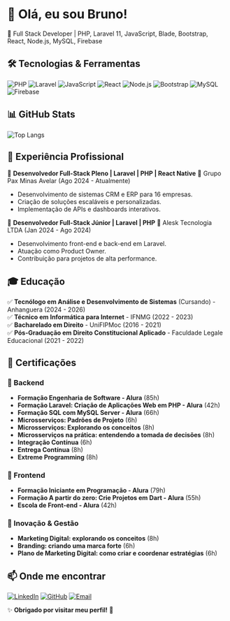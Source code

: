 # 👋 Olá, eu sou Bruno!

🚀 Full Stack Developer | PHP, Laravel 11, JavaScript, Blade, Bootstrap, React, Node.js, MySQL, Firebase

## 🛠️ Tecnologias & Ferramentas

![PHP](https://img.shields.io/badge/PHP-777BB4?style=for-the-badge&logo=php&logoColor=white&border_radius=50)
![Laravel](https://img.shields.io/badge/Laravel-FF2D20?style=for-the-badge&logo=laravel&logoColor=white&border_radius=50)
![JavaScript](https://img.shields.io/badge/JavaScript-F7DF1E?style=for-the-badge&logo=javascript&logoColor=black&border_radius=50)
![React](https://img.shields.io/badge/React-61DAFB?style=for-the-badge&logo=react&logoColor=black&border_radius=50)
![Node.js](https://img.shields.io/badge/Node.js-339933?style=for-the-badge&logo=node.js&logoColor=white&border_radius=50)
![Bootstrap](https://img.shields.io/badge/Bootstrap-7952B3?style=for-the-badge&logo=bootstrap&logoColor=white&border_radius=50)
![MySQL](https://img.shields.io/badge/MySQL-4479A1?style=for-the-badge&logo=mysql&logoColor=white&border_radius=50)
![Firebase](https://img.shields.io/badge/Firebase-FFCA28?style=for-the-badge&logo=firebase&logoColor=black&border_radius=50)

## 📊 GitHub Stats

![Top Langs](https://github-readme-stats.vercel.app/api/top-langs/?username=brnofreire&layout=compact&theme=dracula)

## 💼 Experiência Profissional

🔹 **Desenvolvedor Full-Stack Pleno | Laravel | PHP | React Native**
📍 Grupo Pax Minas Avelar (Ago 2024 - Atualmente)
- Desenvolvimento de sistemas CRM e ERP para 16 empresas.
- Criação de soluções escaláveis e personalizadas.
- Implementação de APIs e dashboards interativos.

🔹 **Desenvolvedor Full-Stack Júnior | Laravel | PHP**
📍 Alesk Tecnologia LTDA (Jan 2024 - Ago 2024)
- Desenvolvimento front-end e back-end em Laravel.
- Atuação como Product Owner.
- Contribuição para projetos de alta performance.

## 🎓 Educação

✅ **Tecnólogo em Análise e Desenvolvimento de Sistemas** (Cursando) - Anhanguera (2024 - 2026)  
✅ **Técnico em Informática para Internet** - IFNMG (2022 - 2023)  
✅ **Bacharelado em Direito** - UniFIPMoc (2016 - 2021)  
✅ **Pós-Graduação em Direito Constitucional Aplicado** - Faculdade Legale Educacional (2021 - 2022)  

## 📜 Certificações

### 🔹 Backend
- **Formação Engenharia de Software - Alura** (85h)  
- **Formação Laravel: Criação de Aplicações Web em PHP - Alura** (42h)   
- **Formação SQL com MySQL Server - Alura** (66h)  
- **Microsserviços: Padrões de Projeto** (6h)  
- **Microsserviços: Explorando os conceitos** (8h)  
- **Microsserviços na prática: entendendo a tomada de decisões** (8h)  
- **Integração Contínua** (6h)  
- **Entrega Contínua** (8h)  
- **Extreme Programming** (8h)  

### 🔹 Frontend
- **Formação Iniciante em Programação - Alura** (79h)  
- **Formação A partir do zero: Crie Projetos em Dart - Alura** (55h)  
- **Escola de Front-end - Alura** (42h)    

### 🔹 Inovação & Gestão
- **Marketing Digital: explorando os conceitos** (8h)  
- **Branding: criando uma marca forte** (6h)  
- **Plano de Marketing Digital: como criar e coordenar estratégias** (6h)  

## 📫 Onde me encontrar

[![LinkedIn](https://img.shields.io/badge/LinkedIn-0077B5?style=for-the-badge&logo=linkedin&logoColor=white)](https://linkedin.com/in/brnofreire)
[![GitHub](https://img.shields.io/badge/GitHub-181717?style=for-the-badge&logo=github&logoColor=white)](https://github.com/brnofreire)
[![Email](https://img.shields.io/badge/Email-D14836?style=for-the-badge&logo=gmail&logoColor=white)](mailto:brnofreire@gmail.com)

✨ **Obrigado por visitar meu perfil!** 🚀
